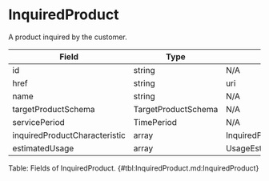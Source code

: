 <!--
    ATTENTION: This file was generated via gradle!
               Do NOT manually edit this file! Any such changes will be overwritten!
-->

# InquiredProduct

A product inquired by the customer.

| Field | Type | Format | Required |
|-------|---|--------|---|
| id | string | N/A | No |
| href | string | uri | No |
| name | string | N/A | No |
| targetProductSchema | TargetProductSchema | N/A | No |
| servicePeriod | TimePeriod | N/A | No |
| inquiredProductCharacteristic | array | InquiredProductCharacteristic | No |
| estimatedUsage | array | UsageEstimation | No |

Table: Fields of InquiredProduct. {#tbl:InquiredProduct.md:InquiredProduct}
